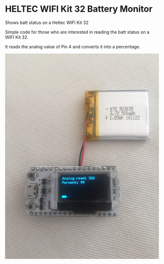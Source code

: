 # HELTEC WIFI Kit 32 Battery Monitor

Shows batt status on a Heltec WIFI Kit 32

Simple code for those who are interested in reading the batt status on a WIFI Kit 32. 

It reads the analog value of Pin 4 and converts it into a percentage.

[![Batt_Monitor](https://github.com/3KUdelta/heltec_wifi_kit_32_batt_monitor/blob/master/IMG_2916.JPG)](https://github.com/3KUdelta/heltec_wifi_kit_32_batt_monitor/)

